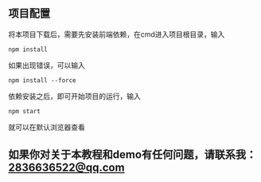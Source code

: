 

## 项目配置

将本项目下载后，需要先安装前端依赖，在cmd进入项目根目录，输入

 `npm install`

如果出现错误，可以输入

 `npm install --force`

依赖安装之后，即可开始项目的运行，输入

 `npm start`

就可以在默认浏览器查看

## 如果你对关于本教程和demo有任何问题，请联系我：2836636522@qq.com

